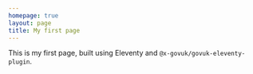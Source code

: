 ```yaml
---
homepage: true
layout: page
title: My first page
---
```


This is my first page, built using Eleventy and `@x-govuk/govuk-eleventy-plugin`.
